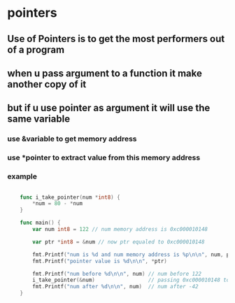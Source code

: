 # pointers

## Use of Pointers is to get the most performers out of a program
## when u pass argument to a function it make another copy of it
## but if u use pointer as argument it will use the same variable


### use &variable to get memory address
### use *pointer to extract value from this memory address

### example
```go

    func i_take_pointer(num *int8) {
	    *num = 80 - *num
    }

    func main() {
        var num int8 = 122 // num memory address is 0xc000010148

	    var ptr *int8 = &num // now ptr equaled to 0xc000010148

	    fmt.Printf("num is %d and num memory address is %p\n\n", num, ptr) // return num is 122 and num memory address is 0xc000010148
	    fmt.Printf("pointer value is %d\n\n", *ptr)                        // pointer value is 122

	    fmt.Printf("num before %d\n\n", num) // num before 122
	    i_take_pointer(&num)                 // passing 0xc000010148 to i_take_pointer function
	    fmt.Printf("num after %d\n\n", num)  // num after -42
    }
```
